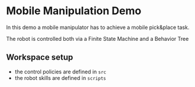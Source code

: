 # Mobile Manipulation Demo

In this demo a mobile manipulator has to achieve a mobile pick&place task.

The robot is controlled both via a Finite State Machine and a Behavior Tree

## Workspace setup

* the control policies are defined in `src`
* the robot skills are defined in `scripts`

